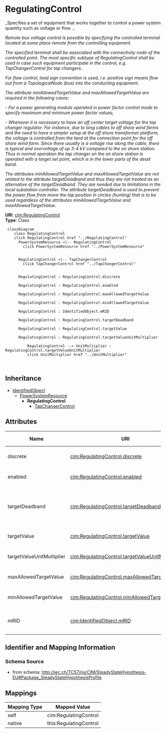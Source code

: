 # RegulatingControl


_Specifies a set of equipment that works together to control a power system quantity such as voltage or flow. _

_Remote bus voltage control is possible by specifying the controlled terminal located at some place remote from the controlling equipment._

_The specified terminal shall be associated with the connectivity node of the controlled point.  The most specific subtype of RegulatingControl shall be used in case such equipment participate in the control, e.g. TapChangerControl for tap changers._

_For flow control, load sign convention is used, i.e. positive sign means flow out from a TopologicalNode (bus) into the conducting equipment._

_The attribute minAllowedTargetValue and maxAllowedTargetValue are required in the following cases:_

_- For a power generating module operated in power factor control mode to specify maximum and minimum power factor values;_

_- Whenever it is necessary to have an off center target voltage for the tap changer regulator. For instance, due to long cables to off shore wind farms and the need to have a simpler setup at the off shore transformer platform, the voltage is controlled from the land at the connection point for the off shore wind farm. Since there usually is a voltage rise along the cable, there is typical and overvoltage of up 3-4 kV compared to the on shore station. Thus in normal operation the tap changer on the on shore station is operated with a target set point, which is in the lower parts of the dead band._

_The attributes minAllowedTargetValue and maxAllowedTargetValue are not related to the attribute targetDeadband and thus they are not treated as an alternative of the targetDeadband. They are needed due to limitations in the local substation controller. The attribute targetDeadband is used to prevent the power flow from move the tap position in circles (hunting) that is to be used regardless of the attributes minAllowedTargetValue and maxAllowedTargetValue._





**URI**: [cim:RegulatingControl](http://iec.ch/TC57/CIM100#RegulatingControl)<br />
**Type**: Class




```mermaid
 classDiagram
    class RegulatingControl
    click RegulatingControl href "../RegulatingControl"
      PowerSystemResource <|-- RegulatingControl
        click PowerSystemResource href "../PowerSystemResource"
      

      RegulatingControl <|-- TapChangerControl
        click TapChangerControl href "../TapChangerControl"
      
      
      RegulatingControl : RegulatingControl.discrete
        
      RegulatingControl : RegulatingControl.enabled
        
      RegulatingControl : RegulatingControl.maxAllowedTargetValue
        
      RegulatingControl : RegulatingControl.minAllowedTargetValue
        
      RegulatingControl : IdentifiedObject.mRID
        
      RegulatingControl : RegulatingControl.targetDeadband
        
      RegulatingControl : RegulatingControl.targetValue
        
      RegulatingControl : RegulatingControl.targetValueUnitMultiplier
        
          RegulatingControl --> UnitMultiplier : RegulatingControl.targetValueUnitMultiplier
          click UnitMultiplier href "../UnitMultiplier"
        
      
```





## Inheritance
* [IdentifiedObject](IdentifiedObject.md)
    * [PowerSystemResource](PowerSystemResource.md)
        * **RegulatingControl**
            * [TapChangerControl](TapChangerControl.md)



## Attributes


| Name | URI | Cardinality and Range | Description | Inheritance |
| ---  | --- | --- | --- | --- |
| discrete | [cim:RegulatingControl.discrete](http://iec.ch/TC57/CIM100#RegulatingControl.discrete) | 1 <br />  boolean  | The regulation is performed in a discrete mode | direct |
| enabled | [cim:RegulatingControl.enabled](http://iec.ch/TC57/CIM100#RegulatingControl.enabled) | 1 <br />  boolean  | The flag tells if regulation is enabled | direct |
| targetDeadband | [cim:RegulatingControl.targetDeadband](http://iec.ch/TC57/CIM100#RegulatingControl.targetDeadband) | 0..1 <br />  float  | This is a deadband used with discrete control to avoid excessive update of co... | direct |
| targetValue | [cim:RegulatingControl.targetValue](http://iec.ch/TC57/CIM100#RegulatingControl.targetValue) | 1 <br />  float  | The target value specified for case input | direct |
| targetValueUnitMultiplier | [cim:RegulatingControl.targetValueUnitMultiplier](http://iec.ch/TC57/CIM100#RegulatingControl.targetValueUnitMultiplier) | 1 <br />  [UnitMultiplier](UnitMultiplier.md)  | Specify the multiplier for used for the targetValue | direct |
| maxAllowedTargetValue | [cim:RegulatingControl.maxAllowedTargetValue](http://iec.ch/TC57/CIM100#RegulatingControl.maxAllowedTargetValue) | 0..1 <br />  float  | Maximum allowed target value (RegulatingControl | direct |
| minAllowedTargetValue | [cim:RegulatingControl.minAllowedTargetValue](http://iec.ch/TC57/CIM100#RegulatingControl.minAllowedTargetValue) | 0..1 <br />  float  | Minimum allowed target value (RegulatingControl | direct |
| mRID | [cim:IdentifiedObject.mRID](http://iec.ch/TC57/CIM100#IdentifiedObject.mRID) | 1 <br />  string  | Master resource identifier issued by a model authority | [IdentifiedObject](IdentifiedObject.md) |









## Identifier and Mapping Information







### Schema Source


* from schema: http://iec.ch/TC57/ns/CIM/SteadyStateHypothesis-EU#Package_SteadyStateHypothesisProfile





## Mappings

| Mapping Type | Mapped Value |
| ---  | ---  |
| self | cim:RegulatingControl |
| native | this:RegulatingControl |




